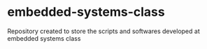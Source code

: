 # embedded-systems-class
Repository created to store the scripts and softwares developed at embedded systems class
